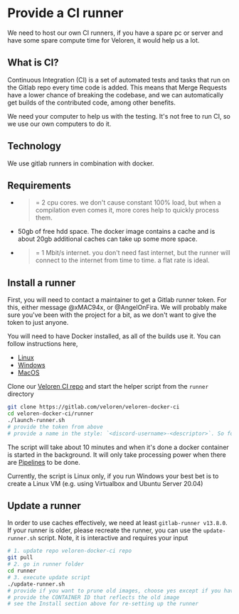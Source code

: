 # Provide a CI runner

We need to host our own CI runners, if you have a spare pc or server and have some spare compute time for Veloren, it would help us a lot.

## What is CI?

Continuous Integration (CI) is a set of automated tests and tasks that run on the Gitlab repo every time code is added.
This means that Merge Requests have a lower chance of breaking the codebase, and we can automatically get builds of the contributed code, among other benefits.

We need your computer to help us with the testing. It's not free to run CI, so we use our own computers to do it.

## Technology

We use gitlab runners in combination with docker.

## Requirements

- >= 2 cpu cores. we don't cause constant 100% load, but when a compilation even comes it, more cores help to quickly process them.
- 50gb of free hdd space. The docker image contains a cache and is about 20gb additional caches can take up some more space.
- >= 1 Mbit/s internet. you don't need fast internet, but the runner will connect to the internet from time to time. a flat rate is ideal.

## Install a runner

First, you will need to contact a maintainer to get a Gitlab runner token. For this, either message @xMAC94x, or @AngelOnFira. We will probably make sure you've been with the project for a bit, as we don't want to give the token to just anyone.

You will need to have Docker installed, as all of the builds use it. You can follow instructions here,

- [Linux](https://docs.docker.com/install/linux/docker-ce/ubuntu/)
- [Windows](https://docs.docker.com/docker-for-windows/install/)
- [MacOS](https://docs.docker.com/docker-for-mac/install/)

Clone our [Veloren CI repo](https://gitlab.com/veloren/veloren-docker-ci) and start the helper script from the `runner` directory
```bash
git clone https://gitlab.com/veloren/veloren-docker-ci
cd veloren-docker-ci/runner
./launch-runner.sh
# provide the token from above
# provide a name in the style: `<discord-username>-<descriptor>`. So for example, @angelonfira's might be `angelonfira-server-1`.
```
The script will take about 10 minutes and when it's done a docker container is started in the background.
It will only take processing power when there are [Pipelines](https://gitlab.com/veloren/veloren/-/pipelines) to be done.

Currently, the script is Linux only, if you run Windows your best bet is to create a Linux VM (e.g. using Virtualbox and Ubuntu Server 20.04)

## Update a runner

In order to use caches effectively, we need at least `gitlab-runner v13.8.0`.
If your runner is older, please recreate the runner, you can use the `update-runner.sh` script.
Note, it is interactive and requires your input

```bash
# 1. update repo veloren-docker-ci repo
git pull
# 2. go in runner folder
cd runner
# 3. execute update script
./update-runner.sh
# provide if you want to prune old images, choose yes except if you have certain images you want to keep or run other docker containers
# provide the CONTAINER ID that reflects the old image
# see the Install section above for re-setting up the runner
```
